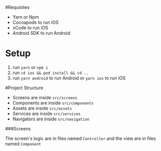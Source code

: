 #Requisites

* Yarn or Npm
* Cocoapods to run iOS
* xCode to run iOS
* Android SDK to run Android

# Setup

1. run `yarn` or `npm i`
2. run `cd ios && pod install && cd ..`
3. run `yarn android` to run Android or `yarn ios` to run iOS

#Project Structure

* Screens are inside `src/screens`
* Components are inside `src/components`
* Assets are inside `src/assets`
* Services are inside `src/services`
* Navigators are inside `src/navigation`

###Screens

The screen's logic are in files named `Controller` and the view are in files named `Component`

